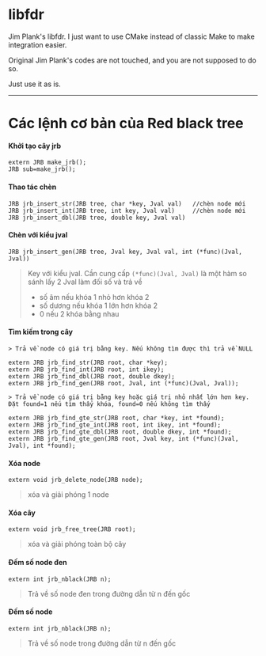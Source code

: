 # libfdr
Jim Plank's libfdr. I just want to use CMake instead of classic Make to make integration easier.

Original Jim Plank's codes are not touched, and you are not supposed to do so.

Just use it as is.

--------------------------------------------------------------
# Các lệnh cơ bản của Red black tree

#### Khởi tạo cây jrb
```
extern JRB make_jrb();
JRB sub=make_jrb();
```

#### Thao tác chèn
```
JRB jrb_insert_str(JRB tree, char *key, Jval val)   //chèn node mới
JRB jrb_insert_int(JRB tree, int key, Jval val)     //chèn node mới
JRB jrb_insert_dbl(JRB tree, double key, Jval val)
```
#### Chèn với kiểu jval
`JRB jrb_insert_gen(JRB tree, Jval key, Jval val, int (*func)(Jval, Jval))`
> Key với kiểu jval. Cần cung cấp `(*func)(Jval, Jval)` là một hàm so sánh lấy 2 Jval làm đối số và trả về
>   - số âm nếu khóa 1 nhỏ hơn khóa 2
>   - số dương nếu khóa 1 lớn hơn khóa 2
>   - 0 nếu 2 khóa bằng nhau

#### Tìm kiếm trong cây
```
> Trả về node có giá trị bằng key. Nếu không tìm được thì trả về NULL

extern JRB jrb_find_str(JRB root, char *key);
extern JRB jrb_find_int(JRB root, int ikey);
extern JRB jrb_find_dbl(JRB root, double dkey);
extern JRB jrb_find_gen(JRB root, Jval, int (*func)(Jval, Jval));
```
```
> Trả về node có giá trị bằng key hoặc giá trị nhỏ nhất lớn hơn key. Đặt found=1 nếu tìm thấy khóa, found=0 nếu không tìm thấy

extern JRB jrb_find_gte_str(JRB root, char *key, int *found);
extern JRB jrb_find_gte_int(JRB root, int ikey, int *found);
extern JRB jrb_find_gte_dbl(JRB root, double dkey, int *found);
extern JRB jrb_find_gte_gen(JRB root, Jval key, int (*func)(Jval, Jval), int *found);
```
#### Xóa node
`extern void jrb_delete_node(JRB node);`
> xóa và giải phóng 1 node
#### Xóa cây
`extern void jrb_free_tree(JRB root);`
> xóa và giải phóng toàn bộ cây
#### Đếm số node đen
`extern int jrb_nblack(JRB n);`
> Trả về số node đen trong đường dẫn từ n đến gốc
#### Đếm số node
`extern int jrb_nblack(JRB n);`
> Trả về số node trong đường dẫn từ n đến gốc
